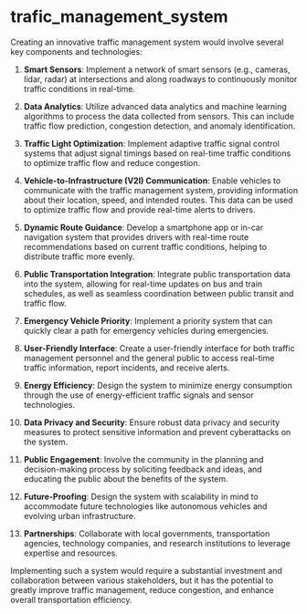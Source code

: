 # trafic_management_system
Creating an innovative traffic management system would involve several key components and technologies:

1. **Smart Sensors**: Implement a network of smart sensors (e.g., cameras, lidar, radar) at intersections and along roadways to continuously monitor traffic conditions in real-time.

2. **Data Analytics**: Utilize advanced data analytics and machine learning algorithms to process the data collected from sensors. This can include traffic flow prediction, congestion detection, and anomaly identification.

3. **Traffic Light Optimization**: Implement adaptive traffic signal control systems that adjust signal timings based on real-time traffic conditions to optimize traffic flow and reduce congestion.

4. **Vehicle-to-Infrastructure (V2I) Communication**: Enable vehicles to communicate with the traffic management system, providing information about their location, speed, and intended routes. This data can be used to optimize traffic flow and provide real-time alerts to drivers.

5. **Dynamic Route Guidance**: Develop a smartphone app or in-car navigation system that provides drivers with real-time route recommendations based on current traffic conditions, helping to distribute traffic more evenly.

6. **Public Transportation Integration**: Integrate public transportation data into the system, allowing for real-time updates on bus and train schedules, as well as seamless coordination between public transit and traffic flow.

7. **Emergency Vehicle Priority**: Implement a priority system that can quickly clear a path for emergency vehicles during emergencies.

8. **User-Friendly Interface**: Create a user-friendly interface for both traffic management personnel and the general public to access real-time traffic information, report incidents, and receive alerts.

9. **Energy Efficiency**: Design the system to minimize energy consumption through the use of energy-efficient traffic signals and sensor technologies.

10. **Data Privacy and Security**: Ensure robust data privacy and security measures to protect sensitive information and prevent cyberattacks on the system.

11. **Public Engagement**: Involve the community in the planning and decision-making process by soliciting feedback and ideas, and educating the public about the benefits of the system.

12. **Future-Proofing**: Design the system with scalability in mind to accommodate future technologies like autonomous vehicles and evolving urban infrastructure.

13. **Partnerships**: Collaborate with local governments, transportation agencies, technology companies, and research institutions to leverage expertise and resources.

Implementing such a system would require a substantial investment and collaboration between various stakeholders, but it has the potential to greatly improve traffic management, reduce congestion, and enhance overall transportation efficiency.
